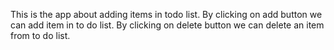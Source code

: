 This is the app about adding items in todo list.
By clicking on add button we can add item in to do list.
By clicking on delete button we can delete an item from to do list.
